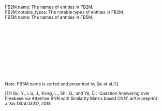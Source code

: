 FB2M.name:  The names of entities in FB2M.
<br>
FB2M.notable_types:  The notable types of entities in FB2M.
<br>
FB5M.name:  The names of entities in FB5M.
<br>
<br>
<br>
<br>
<br>
<br>
<br>
<br>
<br>
<br>
<br>
<br>
<br>
Note: FB5M.name is sorted and presented by Qu et al.[1]. 








[1]1	Qu, Y., Liu, J., Kang, L., Shi, Q., and Ye, D.: ‘Question Answering over Freebase via Attentive RNN with Similarity Matrix based CNN’, arXiv preprint arXiv:1804.03317, 2018
